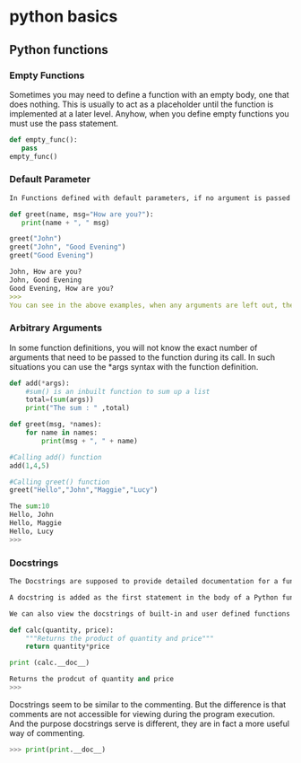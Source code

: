 # python basics

## Python functions

### Empty Functions

Sometimes you may need to define a function with an empty body, one that does nothing. This is usually to act as a placeholder until the function is implemented at a later level. Anyhow, when you define empty functions you must use the pass statement.
```python 
def empty_func():
   pass
empty_func()
```
### Default Parameter
```markdown
In Functions defined with default parameters, if no argument is passed during the function call, a predefined default parameter is passed as the value for the function. Such parameters are specified in Python function definition in the <name>=<value>, format. This <value> becomes a default value for that parameter.
```
```python
def greet(name, msg="How are you?"):
   print(name + ", " msg)

greet("John")
greet("John", "Good Evening")
greet("Good Evening")
```
```markdown
John, How are you?
John, Good Evening
Good Evening, How are you?
>>>
You can see in the above examples, when any arguments are left out, the function assumes its default value.
```
### Arbitrary Arguments
In some function definitions, you will not know the exact number of arguments that need to be passed to the function during its call. In such situations you can use the *args syntax with the function definition.

```python
def add(*args):
    #sum() is an inbuilt function to sum up a list
    total=(sum(args))
    print("The sum : " ,total)

def greet(msg, *names):
    for name in names:
        print(msg + ", " + name)

#Calling add() function
add(1,4,5)

#Calling greet() function
greet("Hello","John","Maggie","Lucy")

The sum:10
Hello, John
Hello, Maggie
Hello, Lucy
>>>
```
### Docstrings
```markdown
The Docstrings are supposed to provide detailed documentation for a function. It can be composed of the function’s purpose, its list of arguments, its return values and any other information that the programmer thinks important to mention.

A docstring is added as the first statement in the body of a Python function. These need to be within quotation marks and the recommended convention to use the triple-quotes (in double quotes) as “”” docstring “”” . These can be on a single line or be multi lined as well. If the docstring fits on a single line both the opening and closing quotes should be on the same line.

We can also view the docstrings of built-in and user defined functions using the __doc___ attribute.
```
``` python
def calc(quantity, price):
    """Returns the product of quantity and price"""
    return quantity*price

print (calc.__doc__)

Returns the prodcut of quantity and price
>>>
```
Docstrings seem to be similar to the commenting. But the difference is that comments are not accessible for viewing during the program execution. And the purpose docstrings serve is different, they are in fact a more useful way of commenting.
```python
>>> print(print.__doc__)
```
